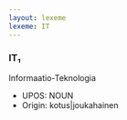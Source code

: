 ```yaml
---
layout: lexeme
lexeme: IT
---
```


###  IT₁

Informaatio-Teknologia
* UPOS:  NOUN
* Origin:  kotus|joukahainen

